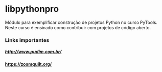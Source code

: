 # libpythonpro
Módulo para exemplificar construção de projetos Python no curso PyTools. Neste curso é ensinado como contribuir com projetos de código aberto.

### Links importantes
##### http://www.pudim.com.br/
#### https://zoomquilt.org/